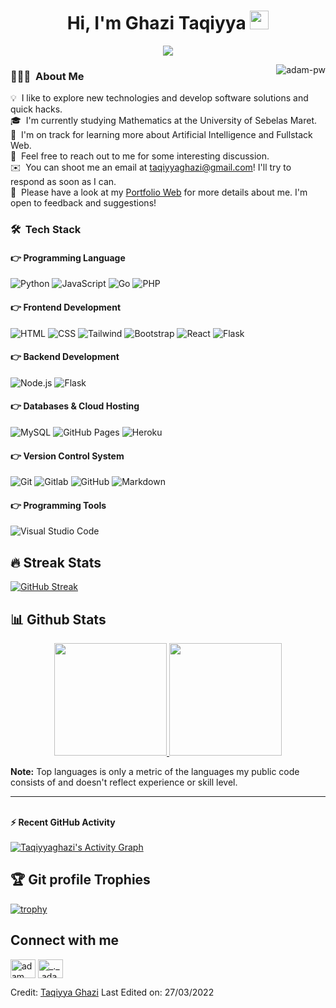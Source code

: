 <h1 align="center">Hi, I'm Ghazi Taqiyya <img src = "https://raw.githubusercontent.com/MartinHeinz/MartinHeinz/master/wave.gif" width = 30px> </h1></h1>
<p align="center">
  <a href="https://github.com/DenverCoder1/readme-typing-svg"><img src="https://readme-typing-svg.herokuapp.com?lines=Mathematics+Student;DS%20|%20AI%20|%20ML%20Enthusiast;;Full+Stack+Web+Developer;Always%20learning%20new%20things&center=true&width=500&height=50"></a>

</p>
<!-- <p align="center"> <img src="https://komarev.com/ghpvc/?username=candida18&label=Profile%20views&color=0e75b6&style=plastic" alt="candida18" /> </p> -->

<p><img align="right" src="https://github.com/Adam-pw/Adam-pw/blob/main/animation_500_kxa883sd.gif" alt="adam-pw" /></p>

### 👨🏻‍💻 &nbsp;About Me

💡 &nbsp;I like to explore new technologies and develop software solutions and quick hacks.\
🎓 &nbsp;I'm currently studying Mathematics at the University of Sebelas Maret.\
🌱 &nbsp;I'm on track for learning more about Artificial Intelligence and Fullstack Web.\
💬 &nbsp;Feel free to reach out to me for some interesting discussion.\
✉️ &nbsp;You can shoot me an email at taqiyyaghazi@gmail.com! I'll try to respond as soon as I can.\
📄 &nbsp;Please have a look at my [Portfolio Web](https://taqiyyaghazi.github.io/) for more details about me. I'm open to feedback and suggestions!

### 🛠 &nbsp;Tech Stack
#### 👉 Programming Language
![Python](https://img.shields.io/badge/Python-14354C?style=for-the-badge&logo=python&logoColor=white)
![JavaScript](	https://img.shields.io/badge/JavaScript-F7DF1E?style=for-the-badge&logo=javascript&logoColor=black)
![Go](https://img.shields.io/badge/Go-00ADD8?style=for-the-badge&logo=go&logoColor=white)
![PHP](https://img.shields.io/badge/PHP-%23777BB4.svg?style=for-the-badge&logo=php&logoColor=white)
#### 👉 Frontend Development
![HTML](https://img.shields.io/badge/HTML5-E34F26?style=for-the-badge&logo=html5&logoColor=white)
![CSS](https://img.shields.io/badge/CSS3-1572B6?style=for-the-badge&logo=css3&logoColor=white)
![Tailwind](https://img.shields.io/badge/Tailwind_CSS-38B2AC?style=for-the-badge&logo=tailwind-css&logoColor=white)
![Bootstrap](https://img.shields.io/badge/Bootstrap-563D7C?style=for-the-badge&logo=bootstrap&logoColor=white)
![React](https://img.shields.io/badge/React-20232A?style=for-the-badge&logo=react&logoColor=61DAFB)
![Flask](https://img.shields.io/badge/Flask-000000?style=for-the-badge&logo=flask&logoColor=white)
#### 👉 Backend Development
![Node.js](https://img.shields.io/badge/Node.js-43853D?style=for-the-badge&logo=node.js&logoColor=white)
![Flask](https://img.shields.io/badge/Flask-000000?style=for-the-badge&logo=flask&logoColor=white)
#### 👉 Databases & Cloud Hosting
![MySQL](https://img.shields.io/badge/MySQL-00000F?style=for-the-badge&logo=mysql&logoColor=white)
![GitHub Pages](https://img.shields.io/badge/GitHub-100000?style=for-the-badge&logo=github&logoColor=white)
![Heroku](https://img.shields.io/badge/Heroku-430098?style=for-the-badge&logo=heroku&logoColor=white)
#### 👉 Version Control System
![Git](https://img.shields.io/badge/-Git-05122A?style=for-the-badge&logo=git&logoColor=white)
![Gitlab](https://img.shields.io/badge/GitLab-330F63?style=for-the-badge&logo=gitlab&logoColor=white)
![GitHub](https://img.shields.io/badge/GitHub-100000?style=for-the-badge&logo=github&logoColor=white)
![Markdown](https://img.shields.io/badge/Markdown-000000?style=for-the-badge&logo=markdown&logoColor=white)
#### 👉 Programming Tools
![Visual Studio Code](https://img.shields.io/badge/-Visual%20Studio%20Code-05122A?style=for-the-badge&logo=visual-studio-code&logoColor=007ACC)


## 🔥 Streak Stats
[![GitHub Streak](https://github-readme-streak-stats.herokuapp.com?user=taqiyyaghazi&theme=monokai&hide_border=true&date_format=M%20j%5B%2C%20Y%5D)](https://git.io/streak-stats)

## 📊 Github Stats
<p align="center">
<a href="https://github.com/AVS1508">
  <img height="180em" src="https://github-readme-stats-eight-theta.vercel.app/api?username=taqiyyaghazi&show_icons=true&theme=monokai&include_all_commits=true&count_private=true"/>
  <img height="180em" src="https://github-readme-stats-eight-theta.vercel.app/api/top-langs/?username=taqiyyaghazi&layout=compact&langs_count=8&theme=monokai"/>
</a>
</p>

  <b>Note:</b> Top languages is only a metric of the languages my public code consists of and doesn't reflect experience or skill level.
  

----
<br/>
<summary><b>⚡ Recent GitHub Activity</b></summary> <br/> <a href="https://github.com/taqiyyaghazi"><img alt="Taqiyyaghazi's Activity Graph" src="https://activity-graph.herokuapp.com/graph?username=taqiyyaghazi&custom_title=Taqiyyaghaz%27%20Contribution%20Graph&theme=monokai" /></a> <br/>

## :trophy: Git profile Trophies
[![trophy](https://github-profile-trophy.vercel.app/?username=taqiyyaghazi&theme=onedark)](https://github.com/ryo-ma/github-profile-trophy)

## Connect with me
<p align="left">
  <a href="https://www.linkedin.com/in/taqiyya-ghazi/" target="blank"><img align="center"
      src="https://raw.githubusercontent.com/rahuldkjain/github-profile-readme-generator/master/src/images/icons/Social/linked-in-alt.svg"
      alt="adam pithewan" height="30" width="40" /></a>
  <a href="https://www.instagram.com/zi.taqiy/" target="blank"><img align="center"
      src="https://raw.githubusercontent.com/rahuldkjain/github-profile-readme-generator/master/src/images/icons/Social/instagram.svg"
      alt="_._.adam._" height="30" width="40" /></a>

</p>

Credit: [Taqiyya Ghazi](https://github.com/taqiyyaghazi)
Last Edited on: 27/03/2022
